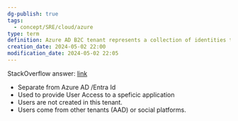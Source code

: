 ```yaml
---
dg-publish: true
tags:
  - concept/SRE/cloud/azure
type: term
definition: Azure AD B2C tenant represents a collection of identities to be used with relying party applications.
creation_date: 2024-05-02 22:00
modification_date: 2024-05-02 22:05
---
```


StackOverflow answer: [link](https://stackoverflow.com/a/51628754/1157051)

* Separate from Azure AD /Entra Id
* Used to provide User Access to a speficic application
* Users are not created in this tenant.
* Users come from other tenants (AAD) or social platforms.



